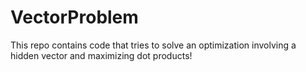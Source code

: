 # VectorProblem
This repo contains code that tries to solve an optimization involving a hidden vector and maximizing dot products!

